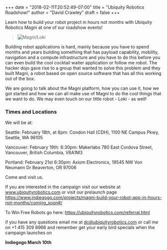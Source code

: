 +++
date = "2018-02-11T20:52:49-07:00"
title = "Ubiquity Robotics Roadshow!"
author = "David Crawley"
draft = false
+++

Learn how to build your robot project in hours not months with Ubiquity Robotics Magni at one of our roadshow events!

> ![Magni/Loki](/img/MagniLoki2.jpg)

Building robot applications is hard, mainly because you have to spend months and years building something that has payload capability, mobility, navigation and a compute infrastructure and you have to do this before you can even build the cool cocktail waiter application or follow me robot. The hacker dojo gave rise to a group that wanted to solve this problem and they built Magni, a robot based on open source software that has all this working out of the box. 

We are going to talk about the Magni platform, how you can use it, how we got started and how we can all make use of Magni to do the cool things that we want to do. We may even touch on our little robot - Loki - as well!

### Times and Locations

We will be at:

Seattle: February 18th, at 6pm: Condon Hall (CDH), 1100 NE Campus Pkwy, Seattle, WA 98105

Vancouver: February 19th: 6:30pm:  Makerlabs 780 East Cordova Street, Vancouver, British Columbia, V6A1M3

Portland: February 21st 6:30pm: Axiom Electronics, 19545 NW Von Neumann Dr Beaverton, OR 97006

Come and visit us.

If you are interested in the campaign visit our website at
www.ubiquityrobotics.com
or visit our prelaunch page
https://www.indiegogo.com/projects/magni-build-your-robot-app-in-hours-not-months/coming_soon#/

To Win Free Robots go here:
https://ubiquityrobotics.com/referral.html

if you have any questions email me at dc@ubiquityrobotics.com or call me on +1 415 309 8966 and remember get your early bird specials when the campaign launches on

**Indiegogo March 10th**
